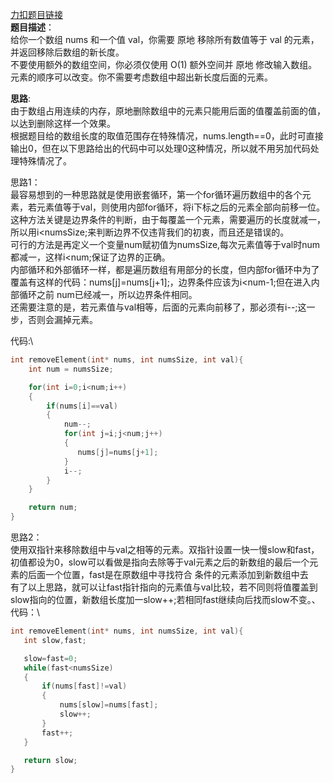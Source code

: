[力扣题目链接](https://leetcode.cn/problems/remove-element/)<br>
__题目描述__：<br/>
给你一个数组 nums 和一个值 val，你需要 原地 移除所有数值等于 val 的元素，并返回移除后数组的新长度。<br>
不要使用额外的数组空间，你必须仅使用 O(1) 额外空间并 原地 修改输入数组。元素的顺序可以改变。你不需要考虑数组中超出新长度后面的元素。<br>

__思路__:<br>
由于数组占用连续的内存，原地删除数组中的元素只能用后面的值覆盖前面的值，以达到删除这样一个效果。<br />
根据题目给的数组长度的取值范围存在特殊情况，nums.length==0，此时可直接输出0，但在以下思路给出的代码中可以处理0这种情况，所以就不用另加代码处理特殊情况了。<br>

思路1：<br />
最容易想到的一种思路就是使用嵌套循环，第一个for循环遍历数组中的各个元素，若元素值等于val，则使用内部for循环，将i下标之后的元素全部向前移一位。<br />
这种方法关键是边界条件的判断，由于每覆盖一个元素，需要遍历的长度就减一，所以用i<numsSize;来判断边界不仅违背我们的初衷，而且还是错误的。<br />
可行的方法是再定义一个变量num赋初值为numsSize,每次元素值等于val时num都减一，这样i<num;保证了边界的正确。<br />
内部循环和外部循环一样，都是遍历数组有用部分的长度，但内部for循环中为了覆盖有这样的代码：nums[j]=nums[j+1];，边界条件应该为i<num-1;但在进入内部循环之前
num已经减一，所以边界条件相同。<br>
还需要注意的是，若元素值与val相等，后面的元素向前移了，那必须有i--;这一步，否则会漏掉元素。

代码:\
```C
int removeElement(int* nums, int numsSize, int val){
    int num = numsSize;

    for(int i=0;i<num;i++)
    {
        if(nums[i]==val)
        {
            num--;
            for(int j=i;j<num;j++)
            {
               nums[j]=nums[j+1];
            }
            i--;
        }
    }

    return num;
}
```
思路2：\
使用双指针来移除数组中与val之相等的元素。双指针设置一快一慢slow和fast，初值都设为0，slow可以看做是指向去除等于val元素之后的新数组的最后一个元素的后面一个位置，fast是在原数组中寻找符合
条件的元素添加到新数组中去\
有了以上思路，就可以让fast指针指向的元素值与val比较，若不同则将值覆盖到slow指向的位置，新数组长度加一slow++;若相同fast继续向后找而slow不变。、\
代码：\
```C
int removeElement(int* nums, int numsSize, int val){
   int slow,fast;

   slow=fast=0;
   while(fast<numsSize)
   {
       if(nums[fast]!=val)
       {
           nums[slow]=nums[fast];
           slow++;
       }
       fast++;
   }

   return slow;
}
```

